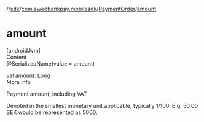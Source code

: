 //[sdk](../../../index.md)/[com.swedbankpay.mobilesdk](../index.md)/[PaymentOrder](index.md)/[amount](amount.md)



# amount  
[androidJvm]  
Content  
@SerializedName(value = amount)  
  
val [amount](amount.md): [Long](https://kotlinlang.org/api/latest/jvm/stdlib/kotlin/-long/index.html)  
More info  


Payment amount, including VAT



Denoted in the smallest monetary unit applicable, typically 1/100. E.g. 50.00 SEK would be represented as 5000.

  



